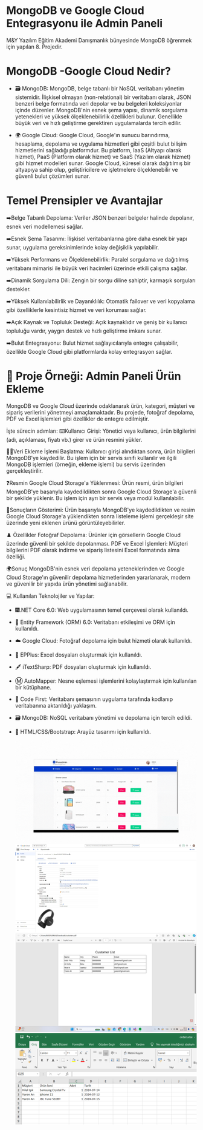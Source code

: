 #  MongoDB ve Google Cloud Entegrasyonu ile Admin Paneli
M&Y Yazılım Eğitim Akademi Danışmanlık bünyesinde MongoDB   öğrenmek için yapılan 8. Projedir.

#  MongoDB -Google Cloud Nedir?
- 🗃️ MongoDB:
MongoDB, belge tabanlı bir NoSQL veritabanı yönetim sistemidir. İlişkisel olmayan (non-relational) bir veritabanı olarak, JSON benzeri belge formatında veri depolar 
ve bu belgeleri koleksiyonlar içinde düzenler. MongoDB'nin esnek şema yapısı, dinamik sorgulama yetenekleri ve yüksek ölçeklenebilirlik özellikleri bulunur.
Genellikle büyük veri ve hızlı geliştirme gerektiren uygulamalarda tercih edilir.

- 🌍 Google Cloud:
Google Cloud, Google'ın sunucu barındırma, hesaplama, depolama ve uygulama hizmetleri gibi çeşitli bulut bilişim hizmetlerini sağladığı platformdur.
Bu platform, IaaS (Altyapı olarak hizmet), PaaS (Platform olarak hizmet) ve SaaS (Yazılım olarak hizmet) gibi hizmet modelleri sunar. 
Google Cloud, küresel olarak dağıtılmış bir altyapıya sahip olup, geliştiricilere ve işletmelere ölçeklenebilir ve güvenli bulut çözümleri sunar.

# Temel Prensipler ve Avantajlar
➡️Belge Tabanlı Depolama: Veriler JSON benzeri belgeler halinde depolanır, esnek veri modellemesi sağlar.

➡️Esnek Şema Tasarımı: İlişkisel veritabanlarına göre daha esnek bir yapı sunar, uygulama gereksinimlerinde kolay değişiklik yapılabilir.

➡️Yüksek Performans ve Ölçeklenebilirlik: Paralel sorgulama ve dağıtılmış veritabanı mimarisi ile büyük veri hacimleri üzerinde etkili çalışma sağlar.

➡️Dinamik Sorgulama Dili: Zengin bir sorgu diline sahiptir, karmaşık sorguları destekler.

➡️Yüksek Kullanılabilirlik ve Dayanıklılık: Otomatik failover ve veri kopyalama gibi özelliklerle kesintisiz hizmet ve veri koruması sağlar.

➡️Açık Kaynak ve Topluluk Desteği: Açık kaynaklıdır ve geniş bir kullanıcı topluluğu vardır, yaygın destek ve hızlı geliştirme imkanı sunar.

➡️Bulut Entegrasyonu: Bulut hizmet sağlayıcılarıyla entegre çalışabilir, özellikle Google Cloud gibi platformlarda kolay entegrasyon sağlar.

# 🛞 Proje Örneği: Admin Paneli Ürün Ekleme

MongoDB ve Google Cloud üzerinde odaklanarak ürün, kategori, müşteri ve sipariş verilerini yönetmeyi amaçlamaktadır.
Bu projede, fotoğraf depolama, PDF ve Excel işlemleri gibi özellikler de entegre edilmiştir.

İşte sürecin adımları:
⌨️Kullanıcı Girişi: Yönetici veya kullanıcı, ürün bilgilerini (adı, açıklaması, fiyatı vb.) girer ve ürün resmini yükler.

🧑‍💻Veri Ekleme İşlemi Başlatma: Kullanıcı girişi alındıktan sonra, ürün bilgileri MongoDB'ye kaydedilir. Bu işlem için bir servis sınıfı kullanılır ve
ilgili MongoDB işlemleri (örneğin, ekleme işlemi) bu servis üzerinden gerçekleştirilir.

❓Resmin Google Cloud Storage'a Yüklenmesi: Ürün resmi, ürün bilgileri MongoDB'ye başarıyla kaydedildikten 
sonra Google Cloud Storage'a güvenli bir şekilde yüklenir. Bu işlem için ayrı bir servis veya modül kullanılabilir.

📜Sonuçların Gösterimi: Ürün başarıyla MongoDB'ye kaydedildikten ve resim Google Cloud Storage'a yüklendikten sonra listeleme
işlemi gerçekleşir site üzerinde yeni eklenen ürünü görüntüleyebilirler.



♟️ Özellikler
Fotoğraf Depolama: Ürünler için görsellerin Google Cloud üzerinde güvenli bir şekilde depolanması.
PDF ve Excel İşlemleri: Müşteri bilgilerini PDF olarak indirme ve sipariş listesini Excel formatında alma özelliği.

🌍Sonuç
 MongoDB'nin esnek veri depolama yeteneklerinden ve Google Cloud Storage'ın güvenilir depolama hizmetlerinden yararlanarak, modern ve güvenilir bir yapıda ürün yönetimi sağlanabilir.

💻 Kullanılan Teknolojiler ve Yapılar:
- 🎆.NET Core 6.0: Web uygulamasının temel çerçevesi olarak kullanıldı.
- 🎐 Entity Framework (ORM) 6.0: Veritabanı etkileşimi ve ORM için kullanıldı.
- ☁️ Google Cloud: Fotoğraf depolama için bulut hizmeti olarak kullanıldı.
- 📄 EPPlus: Excel dosyaları oluşturmak için kullanıldı.
- 🖋️ iTextSharp: PDF dosyaları oluşturmak için kullanıldı.
- Ⓜ️ AutoMapper: Nesne eşlemesi işlemlerini kolaylaştırmak için kullanılan bir kütüphane.
- 🎡 Code First: Veritabanı şemasının uygulama tarafında kodlanıp veritabanına aktarıldığı yaklaşım.
- 🗃️ MongoDB: NoSQL veritabanı yönetimi ve depolama için tercih edildi.
- 🎨 HTML/CSS/Bootstrap: Arayüz tasarımı için kullanıldı.



   ![d](https://github.com/busenurdmb/MongoDbNight/blob/master/MongoDbNight/wwwroot/mongo.gif)
   ![d](https://github.com/busenurdmb/MongoDbNight/blob/master/MongoDbNight/wwwroot/googlecloud.jpeg)
   ![d](https://github.com/busenurdmb/MongoDbNight/blob/master/MongoDbNight/wwwroot/pdf.png)
   ![d](https://github.com/busenurdmb/MongoDbNight/blob/master/MongoDbNight/wwwroot/excel.png)
